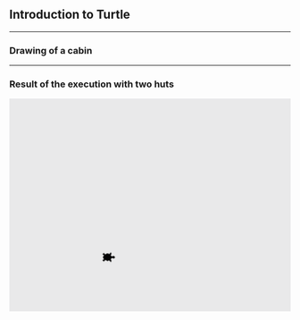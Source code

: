 ## Introduction to Turtle 
---
### Drawing of a cabin
---
### Result of the execution with two huts

![](wood_cabin.gif)